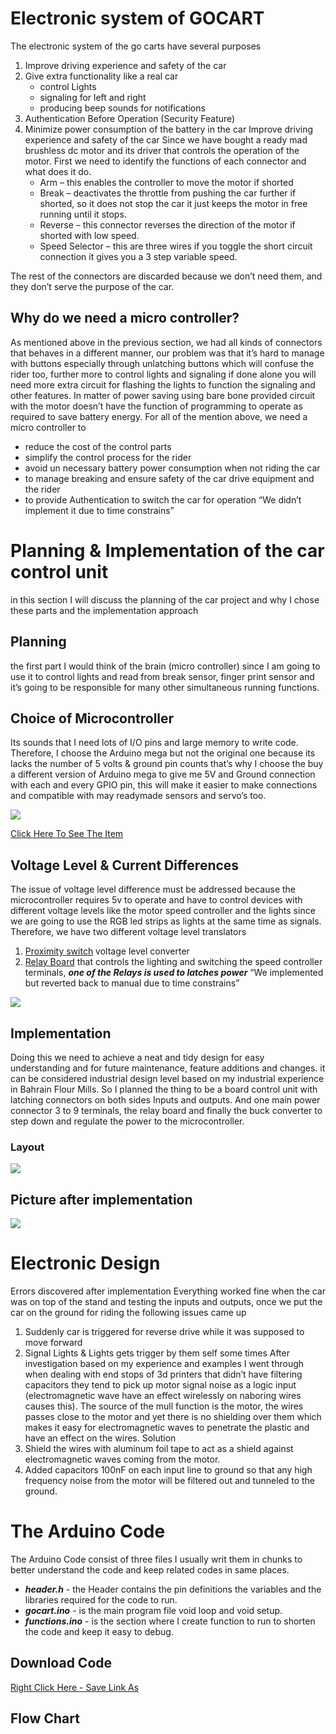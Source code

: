 # Electronic system of GOCART
The electronic system of the go carts have several purposes
1.	Improve driving experience and safety of the car
2.	Give extra functionality like a real car
    *	control Lights
    *	signaling for left and right
    *	producing beep sounds for notifications
3.	Authentication Before Operation (Security Feature)
4.	Minimize power consumption of the battery in the car
Improve driving experience and safety of the car
Since we have bought a ready mad brushless dc motor and its driver that controls the operation of the motor. First we need to identify the functions of each connector and what does it do.
    *	Arm – this enables the controller to move the motor if shorted
    *	Break – deactivates the throttle from pushing the car further if shorted, so it does not stop the car it just keeps the motor in free running until it stops.
    *	Reverse – this connector reverses the direction of the motor if shorted with low speed.
    *	Speed Selector – this are three wires if you toggle the short circuit connection it gives you a 3 step variable speed.

The rest of the connectors are discarded because we don’t need them, and they don’t serve the purpose of the car.

## Why do we need a micro controller?
As mentioned above in the previous section, we had all kinds of connectors that behaves in a different manner, our problem was that it’s hard to manage with buttons especially through unlatching buttons which will confuse the rider too, further more to control lights and signaling if done alone you will need more extra circuit for flashing the lights to function the signaling and other features. In matter of power saving using bare bone provided circuit with the motor doesn’t have the function of programming to operate as required to save battery energy.
For all of the mention above, we need a micro controller to
*	reduce the cost of the control parts
*	simplify the control process for the rider
*	avoid un necessary battery power consumption when not riding the car
*	to manage breaking and ensure safety of the car drive equipment and the rider
*	to provide Authentication to switch the car for operation “We didn’t implement it due to time constrains”

# Planning & Implementation of the car control unit
in this section I will discuss the planning of the car project and why I chose these parts and the implementation approach

## Planning
the first part I would think of the brain (micro controller) since I am going to use it to control lights and read from break sensor, finger print sensor and it’s going to be responsible for many other simultaneous running functions.

## Choice of Microcontroller
Its sounds that I need lots of I/O pins and large memory to write code. Therefore, I choose the Arduino mega but not the original one because its lacks the number of 5 volts & ground pin counts that’s why I choose the buy a different version of Arduino mega to give me 5V and Ground connection with each and every GPIO pin, this will make it easier to make connections and compatible with may readymade sensors and servo’s too.

![](./images/arduinoMega.jpg)

[Click Here To See The Item](https://www.aliexpress.com/item/32959605698.html?spm=a2g0s.8937460.0.0.4b622e0eeHvaEL)

## Voltage Level & Current Differences
The issue of voltage level difference must be addressed because the microcontroller requires 5v to operate and have to control devices with different voltage levels like the motor speed controller and the lights since we are going to use the RGB led strips as lights at the same time as signals. Therefore, we have two different voltage level translators
1.	[Proximity switch](https://www.aliexpress.com/item/32859197984.html?spm=a2g0o.productlist.0.0.15525a32map41U&algo_pvid=b6990937-f5d0-4817-8046-c2e712d89861&algo_expid=b6990937-f5d0-4817-8046-c2e712d89861-11&btsid=0bb0622c16075883405732184e0740&ws_ab_test=searchweb0_0,searchweb201602_,searchweb201603_) voltage level converter
2.	[Relay Board](https://www.aliexpress.com/item/32668242465.html?spm=a2g0s.8937460.0.0.4b622e0eeHvaEL) that controls the lighting and switching the speed controller terminals, ***one of the Relays is used to latches power*** “We implemented but reverted back to manual due to time constrains”

![](./images/relayboard.jpg)

## Implementation
Doing this we need to achieve a neat and tidy design for easy understanding and for future maintenance, feature additions and changes. it can be considered industrial design level based on my industrial experience in Bahrain Flour Mills.
So I planned the thing to be a board control unit with latching connectors on both sides Inputs and outputs. And one main power connector 3 to 9 terminals, the relay board and finally the buck converter to step down and regulate the power to the microcontroller.

### Layout
![](./images/layout.png)

## Picture after implementation
![](./images/circuit.jpg)

# Electronic Design
Errors discovered after implementation
Everything worked fine when the car was on top of the stand and testing the inputs and outputs, once we put the car on the ground for riding the following issues came up
1.	Suddenly car is triggered for reverse drive while it was supposed to move forward
2.	Signal Lights & Lights gets trigger by them self some times
After investigation based on my experience and examples I went through when dealing with end stops of 3d printers that didn’t have filtering capacitors they tend to pick up motor signal noise as a logic input (electromagnetic wave have an effect wirelessly on naboring wires causes this). The source of the mull function is the motor, the wires passes close to the motor and yet there is no shielding over them which makes it easy for electromagnetic waves to penetrate the plastic and have an effect on the wires.
Solution
1.	Shield the wires with aluminum foil tape to act as a shield against electromagnetic waves coming from the motor.
2.	Added capacitors 100nF on each input line to ground so that any high frequency noise from the motor will be filtered out and tunneled to the ground.

# The Arduino Code
The Arduino Code consist of three files I usually writ them in chunks to better understand the code and keep related codes in same places.

* ***header.h*** - the Header contains the pin definitions the variables and the libraries required for the code to run.
* ***gocart.ino*** - is the main program file void loop and void setup.
* ***functions.ino*** - is the section where I create function to run to shorten the code and keep it easy to debug.

## Download Code
[Right Click Here - Save Link As](./attachments/gocart.zip)

## Flow Chart
